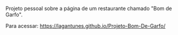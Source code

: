 Projeto pessoal sobre a página de um restaurante chamado "Bom de Garfo".

Para acessar: https://lagantunes.github.io/Projeto-Bom-De-Garfo/
